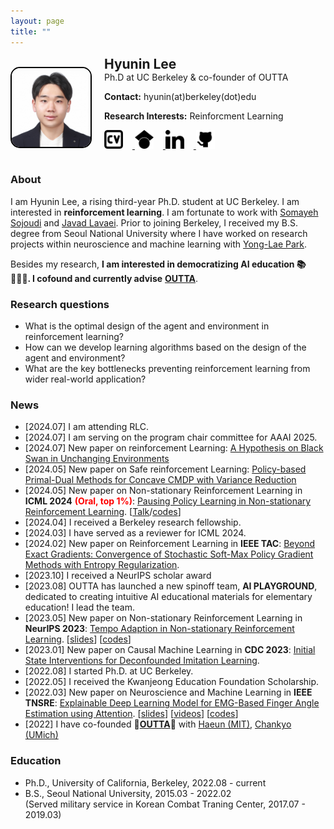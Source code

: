 ```yaml
---
layout: page
title: ""
---
```


<div style="display: flex; align-items: center;">
  <img src="/assets/hyunin4.jpg" alt="Hyunin Lee" style="width: 25%; height: auto; border: 2px solid black; border-radius: 15px; margin-right: 20px;">
  <div>
    <h2 style="margin: 0;">Hyunin Lee</h2>
    <p style="margin: 0;">Ph.D at UC Berkeley & co-founder of OUTTA </p>
    <p><strong>Contact:</strong> hyunin(at)berkeley(dot)edu</p>
    <p><strong>Research Interests:</strong> Reinforcment Learning </p>
    <p>
      <a href="./assets/CV.pdf" target="_blank">
        <img src="/assets/CV2.svg" alt="CV" style="width: auto; height: 30px; margin-right: 15px;">
      </a>
      <a href="https://scholar.google.com/citations?user=kHTDu1YAAAAJ&hl=en" target="_blank">
        <img src="/assets/googlescholar.svg" alt="Google Scholar" style="width: auto; height: 30px; margin-right: 15px;">
      </a>
      <a href="https://kr.linkedin.com/in/hyunin-lee-539b641b1" target="_blank">
        <img src="/assets/linkedin.svg" alt="LinkedIn" style="width: auto; height: 30px; margin-right: 15px;">
      </a>
      <a href="https://github.com/hyunin-lee" target="_blank">
        <img src="/assets/github.svg" alt="GitHub" style="width: auto; height: 30px;">
      </a>
    </p>
  </div>
</div>

<!-- 
    <p>
      <a href="https://scholar.google.com/citations?user=kHTDu1YAAAAJ&hl=en">Google Scholar</a> /
      <a href="https://kr.linkedin.com/in/hyunin-lee-539b641b1">LinkedIn</a> /
      <a href="https://github.com/hyunin-lee">GitHub</a>
    </p>
-->


<!--
<div style="display: flex; align-items: center;">
  <div style="width: 30%; height: auto; overflow: hidden; border: 2px solid black; border-radius: 15px; display: flex; justify-content: center; align-items: center;">
    <img src="/assets/hyunin2.jpg" alt="Hyunin Lee" style="width: 100%; height: auto; object-fit: cover;">
  </div>
  <div style="margin-left: 20px;">
    <h2 style="margin: 0;">Hyunin Lee</h2>
    <p style="margin: 0;">Ph.D at UC Berkeley & co-founder of OUTTA </p>
    <p><strong>Contact:</strong> hyunin(at)berkeley(dot)edu</p>
    <p><strong>Research Interests:</strong> Reinforcment Learning </p>
  </div>
</div>
-->
### About
I am Hyunin Lee, a rising third-year Ph.D. student at UC Berkeley. I am interested in __reinforcement learning__. I am fortunate to work with [Somayeh Sojoudi](https://people.eecs.berkeley.edu/~sojoudi/index.html) and [Javad Lavaei](https://lavaei.ieor.berkeley.edu/). Prior to joining Berkeley, I received my B.S. degree from Seoul National University where I have worked on research projects within neuroscience and machine learning with [Yong-Lae Park](https://softrobotics.snu.ac.kr/). 

Besides my research, __I am interested in democratizing AI education 📚👩🏻‍💻. I cofound and currently advise__ [**OUTTA**](https://outta.ai/).

<!--
[Google scholar](https://scholar.google.com/citations?user=kHTDu1YAAAAJ&hl=en) / [Linkedin](https://kr.linkedin.com/in/hyunin-lee-539b641b1) / [Github](https://github.com/hyunin-lee)
-->

### Research questions
* What is the optimal design of the agent and environment in reinforcement learning?
* How can we develop learning algorithms based on the design of the agent and environment?
* What are the key bottlenecks preventing reinforcement learning from wider real-world application?

### News 
* [2024.07] I am attending RLC.
* [2024.07] I am serving on the program chair committee for AAAI 2025.  
* [2024.07] New paper on reinforcement Learning: [A Hypothesis on Black Swan in Unchanging Environments](./assets/blackswanHumanMDP.pdf)
* [2024.05] New paper on Safe reinforcement Learning: [Policy-based Primal-Dual Methods for Concave CMDP with Variance Reduction](./assets/convexCMDP.pdf)
* [2024.05] New paper on Non-stationary Reinforcement Learning in **ICML 2024** <span style="color:red;"><b>(Oral, top 1%)</b></span>: [Pausing Policy Learning in Non-stationary Reinforcement Learning](./assets/ICML2024RL_hyunin.pdf). [[Talk](https://icml.cc/virtual/2024/session/35272)/[codes](https://github.com/hyunin-lee/ForecasterSAC)]
* [2024.04] I received a Berkeley research fellowship.
* [2024.03] I have served as a reviewer for ICML 2024.
* [2024.02] New paper on Reinforcement Learning in **IEEE TAC**: [Beyond Exact Gradients: Convergence of Stochastic
Soft-Max Policy Gradient Methods with Entropy Regularization](./assets/TAC_Entropy_SPG.pdf).
* [2023.10] I received a NeurIPS scholar award
* [2023.08] OUTTA has launched a new spinoff team, **AI PLAYGROUND**, dedicated to creating intuitive AI educational materials for elementary education! I lead the team. 
* [2023.05] New paper on Non-stationary Reinforcement Learning in **NeurIPS 2023**: [Tempo Adaption in Non-stationary Reinforcement Learning](./assets/TempoAdaption_NSRL.pdf). [[slides](./assets/TempoAdaption_NSRL_slides.pdf)] [[codes](https://github.com/hyunin-lee/TempoRL)]
* [2023.01] New paper on Causal Machine Learning in **CDC 2023**: [Initial State Interventions for Deconfounded Imitation Learning](https://sam.pfrommer.us/wp-content/uploads/2023/03/main.pdf).
* [2022.08] I started Ph.D. at UC Berkeley.
* [2022.05] I received the Kwanjeong Education Foundation Scholarship.
* [2022.03] New paper on Neuroscience and Machine Learning in **IEEE TNSRE**: [Explainable Deep Learning Model for EMG-Based Finger Angle Estimation using Attention](https://ieeexplore.ieee.org/stamp/stamp.jsp?tp=&arnumber=9829861). [[slides](./assets/Explainable_EMG.pdf)] [[videos](https://www.youtube.com/watch?v=yYV5koXMPzo)] [[codes](https://github.com/hyunin-lee/AttentionEMG)]
* [2022] I have co-founded 🚀[**OUTTA**](https://outta.ai/)🚀 with [Haeun (MIT)](https://www.linkedin.com/in/david-ha-eun-kang-78b932132/), [Chankyo (UMich)](https://www.linkedin.com/in/chankyo-kim-603592238/)

### Education 
* Ph.D., University of California, Berkeley, 2022.08 - current
* B.S., Seoul National University, 2015.03 - 2022.02  
  (Served military service in Korean Combat Traning Center, 2017.07 - 2019.03)

